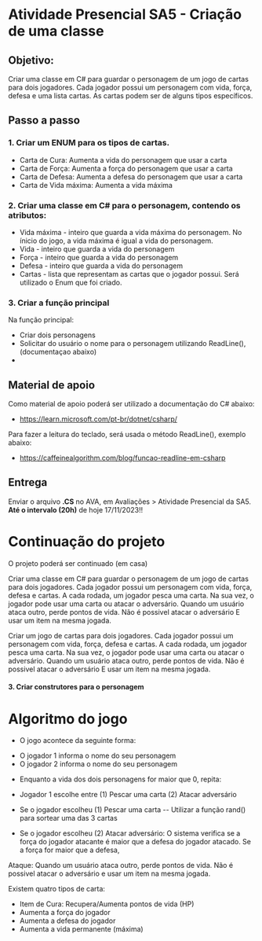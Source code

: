 # Atividade Presencial SA5 - Criação de uma classe

## Objetivo:
Criar uma classe em C# para guardar o personagem de um jogo de cartas para dois jogadores.
Cada jogador possui um personagem com vida, força, defesa e uma lista cartas.
As cartas podem ser de alguns tipos específicos. 

## Passo a passo
### 1. Criar um ENUM para os tipos de cartas.
- Carta de Cura: Aumenta a vida do personagem que usar a carta
- Carta de Força: Aumenta a força do personagem que usar a carta
- Carta de Defesa: Aumenta a defesa do personagem que usar a carta
- Carta de Vida máxima: Aumenta a vida máxima
  
### 2. Criar uma classe em C# para o personagem, contendo os atributos:
- Vida máxima - inteiro que guarda a vida máxima do personagem. No ínicio do jogo, a vida máxima é igual a vida do personagem.
- Vida - inteiro que guarda a vida do personagem
- Força - inteiro que guarda a vida do personagem
- Defesa - inteiro que guarda a vida do personagem
- Cartas - lista que representam as cartas que o jogador possui. Será utilizado o Enum que foi criado.

### 3. Criar a função principal
Na função principal:
- Criar dois personagens
- Solicitar do usuário o nome para o personagem utilizando ReadLine(), (documentaçao abaixo)
- 

## Material de apoio
Como material de apoio poderá ser utilizado a documentação do C# abaixo:
- https://learn.microsoft.com/pt-br/dotnet/csharp/

Para fazer a leitura do teclado, será usada o método ReadLine(), exemplo abaixo:
- https://caffeinealgorithm.com/blog/funcao-readline-em-csharp


## Entrega
Enviar o arquivo **.CS** no AVA, em Avaliações > Atividade Presencial da SA5. **Até o intervalo (20h)** de hoje 17/11/2023!!


# Continuação do projeto
O projeto poderá ser continuado (em casa)

Criar uma classe em C# para guardar o personagem de um jogo de cartas para dois jogadores.
Cada jogador possui um personagem com vida, força, defesa e cartas. A cada rodada, um jogador pesca uma carta.
Na sua vez, o jogador pode usar uma carta ou atacar o adversário.
Quando um usuário ataca outro, perde pontos de vida.
Não é possivel atacar o adversário E usar um item na mesma jogada.

Criar um jogo de cartas para dois jogadores.
Cada jogador possui um personagem com vida, força, defesa e cartas. A cada rodada, um jogador pesca uma carta.
Na sua vez, o jogador pode usar uma carta ou atacar o adversário.
Quando um usuário ataca outro, perde pontos de vida.
Não é possivel atacar o adversário E usar um item na mesma jogada.

#### 3. Criar construtores para o personagem

# Algoritmo do jogo
* O jogo acontece da seguinte forma:
- O jogador 1 informa o nome do seu personagem
- O jogador 2 informa o nome do seu personagem

* Enquanto a vida dos dois personagens for maior que 0, repita:
- Jogador 1 escolhe entre (1) Pescar uma carta (2) Atacar adversário
- Se o jogador escolheu (1) Pescar uma carta
-- Utilizar a função rand() para sortear uma das 3 cartas 

- Se o jogador escolheu (2) Atacar adversário:
  O sistema verifica se a força do jogador atacante é maior que a defesa do jogador atacado.
  Se a força for maior que a defesa,  

Ataque:
Quando um usuário ataca outro, perde pontos de vida.
Não é possivel atacar o adversário e usar um item na mesma jogada.


Existem quatro tipos de carta:
- Item de Cura: Recupera/Aumenta pontos de vida (HP)
- Aumenta a força do jogador
- Aumenta a defesa do jogador
- Aumenta a vida permanente (máxima)
